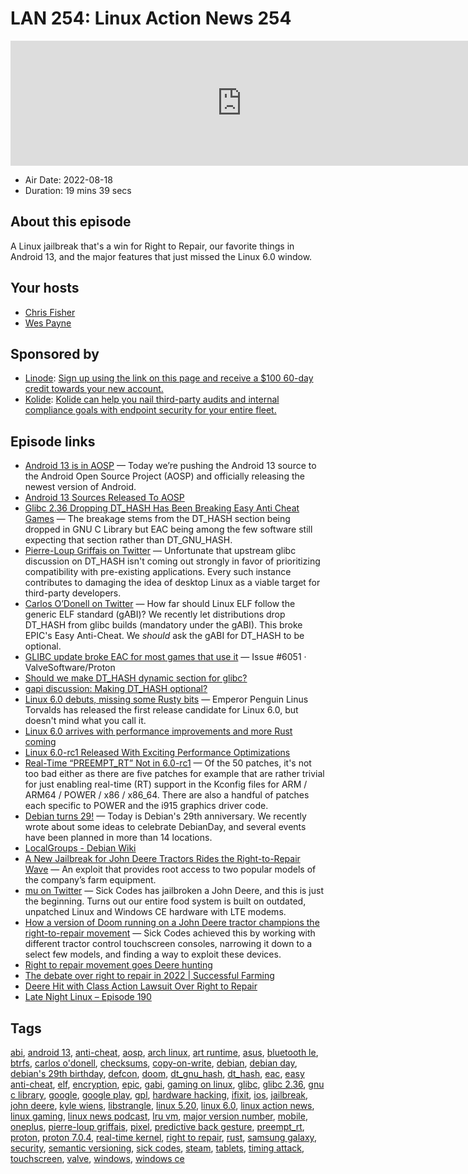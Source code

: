 # LAN 254: Linux Action News 254

<iframe src="https://player.fireside.fm/v2/DAcK9LdX+q9wpN4av?theme=dark" width="740" height="200" frameborder="0" scrolling="no"></iframe>

* Air Date: 2022-08-18
* Duration: 19 mins 39 secs

## About this episode

A Linux jailbreak that's a win for Right to Repair, our favorite things in Android 13, and the major features that just missed the Linux 6.0 window.

## Your hosts
* [Chris Fisher](https://linuxactionnews.com/hosts/chris)
* [Wes Payne](https://linuxactionnews.com/hosts/wes)

## Sponsored by

  * [Linode](http://linode.com/lan): [Sign up using the link on this page and receive a $100 60-day credit towards your new account. ](http://linode.com/lan)
  * [Kolide](https://l.kolide.co/3klbWzr): [Kolide can help you nail third-party audits and internal compliance goals with endpoint security for your entire fleet. ](https://l.kolide.co/3klbWzr)



## Episode links

  * [Android 13 is in AOSP](https://android-developers.googleblog.com/2022/08/android-13-is-in-aosp.html "Android 13 is in AOSP") — Today we’re pushing the Android 13 source to the Android Open Source Project (AOSP) and officially releasing the newest version of Android.
  * [Android 13 Sources Released To AOSP](https://www.phoronix.com/news/Android-13-AOSP "Android 13 Sources Released To AOSP")
  * [Glibc 2.36 Dropping DT_HASH Has Been Breaking Easy Anti Cheat Games](https://www.phoronix.com/news/Glibc-2.36-EAC-Problems "Glibc 2.36 Dropping DT_HASH Has Been Breaking Easy Anti Cheat Games") — The breakage stems from the DT_HASH section being dropped in GNU C Library but EAC being among the few software still expecting that section rather than DT_GNU_HASH.
  * [Pierre-Loup Griffais on Twitter](https://twitter.com/plagman2/status/1559683905904463873 "Pierre-Loup Griffais on Twitter") — Unfortunate that upstream glibc discussion on DT_HASH isn't coming out strongly in favor of prioritizing compatibility with pre-existing applications. Every such instance contributes to damaging the idea of desktop Linux as a viable target for third-party developers.
  * [Carlos O’Donell on Twitter](https://twitter.com/CarlosODonell/status/1556742747419181060 "Carlos O’Donell on Twitter") — How far should Linux ELF follow the generic ELF standard (gABI)? We recently let distributions drop DT_HASH from glibc builds (mandatory under the gABI). This broke EPIC's Easy Anti-Cheat. We *should* ask the gABI for DT_HASH to be optional.
  * [GLIBC update broke EAC for most games that use it](https://github.com/ValveSoftware/Proton/issues/6051 "GLIBC update broke EAC for most games that use it") — Issue #6051 · ValveSoftware/Proton
  * [Should we make DT_HASH dynamic section for glibc?](https://sourceware.org/pipermail/libc-alpha/2022-August/141304.html "Should we make DT_HASH dynamic section for glibc?")
  * [gapi discussion: Making DT_HASH optional?](https://groups.google.com/g/generic-abi/c/th5919osPAQ?pli=1 "gapi discussion: Making DT_HASH optional?")
  * [Linux 6.0 debuts, missing some Rusty bits](https://www.theregister.com/2022/08/15/linux_60_debuts_missing_some/ "Linux 6.0 debuts, missing some Rusty bits") — Emperor Penguin Linus Torvalds has released the first release candidate for Linux 6.0, but doesn't mind what you call it.
  * [Linux 6.0 arrives with performance improvements and more Rust coming](https://www.zdnet.com/article/linux-6-0-arrives-with-performance-improvements-and-more-rust-coming/ "Linux 6.0 arrives with performance improvements and more Rust coming")
  * [Linux 6.0-rc1 Released With Exciting Performance Optimizations](https://www.phoronix.com/news/Linux-6.0-rc1-Released "Linux 6.0-rc1 Released With Exciting Performance Optimizations")
  * [Real-Time “PREEMPT_RT” Not in 6.0-rc1](https://www.phoronix.com/news/Linux-6.0-RT-Patches "Real-Time “PREEMPT_RT” Not in 6.0-rc1") — Of the 50 patches, it's not too bad either as there are five patches for example that are rather trivial for just enabling real-time (RT) support in the Kconfig files for ARM / ARM64 / POWER / x86 / x86_64. There are also a handful of patches each specific to POWER and the i915 graphics driver code.
  * [Debian turns 29!](https://bits.debian.org/2022/08/debian-turns-29.html "Debian turns 29!") — Today is Debian's 29th anniversary. We recently wrote about some ideas to celebrate DebianDay, and several events have been planned in more than 14 locations.
  * [LocalGroups - Debian Wiki](https://wiki.debian.org/LocalGroups "LocalGroups - Debian Wiki")
  * [A New Jailbreak for John Deere Tractors Rides the Right-to-Repair Wave](https://www.wired.com/story/john-deere-tractor-jailbreak-defcon-2022/ "A New Jailbreak for John Deere Tractors Rides the Right-to-Repair Wave") — An exploit that provides root access to two popular models of the company’s farm equipment.
  * [mu on Twitter](https://ni.hil.ist/@mu/108824144772569843 "mu on Twitter") — Sick Codes has jailbroken a John Deere, and this is just the beginning. Turns out our entire food system is built on outdated, unpatched Linux and Windows CE hardware with LTE modems.
  * [How a version of Doom running on a John Deere tractor champions the right-to-repair movement](https://www.xda-developers.com/john-deere-right-to-repair-movement/ "How a version of Doom running on a John Deere tractor champions the right-to-repair movement") — Sick Codes achieved this by working with different tractor control touchscreen consoles, narrowing it down to a select few models, and finding a way to exploit these devices.
  * [Right to repair movement goes Deere hunting](https://www.politico.com/newsletters/the-long-game/2022/07/22/right-to-repair-movement-goes-deere-hunting-00047357 "Right to repair movement goes Deere hunting")
  * [The debate over right to repair in 2022 | Successful Farming](https://www.agriculture.com/machinery/repair-maintenance/the-debate-for-right-to-repair-in-2022-joe-biden-jon-tester-john-deere "The debate over right to repair in 2022 | Successful Farming")
  * [Deere Hit with Class Action Lawsuit Over Right to Repair](https://www.farm-equipment.com/articles/20002-deere-hit-with-class-action-lawsuit-over-right-to-repair "Deere Hit with Class Action Lawsuit Over Right to Repair")
  * [Late Night Linux – Episode 190](https://latenightlinux.com/late-night-linux-episode-190/ "Late Night Linux – Episode 190")



## Tags

[abi](https://linuxactionnews.com/tags/abi), [android 13](https://linuxactionnews.com/tags/android%2013), [anti-cheat](https://linuxactionnews.com/tags/anti-cheat), [aosp](https://linuxactionnews.com/tags/aosp), [arch linux](https://linuxactionnews.com/tags/arch%20linux), [art runtime](https://linuxactionnews.com/tags/art%20runtime), [asus](https://linuxactionnews.com/tags/asus), [bluetooth le](https://linuxactionnews.com/tags/bluetooth%20le), [btrfs](https://linuxactionnews.com/tags/btrfs), [carlos o'donell](https://linuxactionnews.com/tags/carlos%20o'donell), [checksums](https://linuxactionnews.com/tags/checksums), [copy-on-write](https://linuxactionnews.com/tags/copy-on-write), [debian](https://linuxactionnews.com/tags/debian), [debian day](https://linuxactionnews.com/tags/debian%20day), [debian's 29th birthday](https://linuxactionnews.com/tags/debian's%2029th%20birthday), [defcon](https://linuxactionnews.com/tags/defcon), [doom](https://linuxactionnews.com/tags/doom), [dt_gnu_hash](https://linuxactionnews.com/tags/dt_gnu_hash), [dt_hash](https://linuxactionnews.com/tags/dt_hash), [eac](https://linuxactionnews.com/tags/eac), [easy anti-cheat](https://linuxactionnews.com/tags/easy%20anti-cheat), [elf](https://linuxactionnews.com/tags/elf), [encryption](https://linuxactionnews.com/tags/encryption), [epic](https://linuxactionnews.com/tags/epic), [gabi](https://linuxactionnews.com/tags/gabi), [gaming on linux](https://linuxactionnews.com/tags/gaming%20on%20linux), [glibc](https://linuxactionnews.com/tags/glibc), [glibc 2.36](https://linuxactionnews.com/tags/glibc%202.36), [gnu c library](https://linuxactionnews.com/tags/gnu%20c%20library), [google](https://linuxactionnews.com/tags/google), [google play](https://linuxactionnews.com/tags/google%20play), [gpl](https://linuxactionnews.com/tags/gpl), [hardware hacking](https://linuxactionnews.com/tags/hardware%20hacking), [ifixit](https://linuxactionnews.com/tags/ifixit), [ios](https://linuxactionnews.com/tags/ios), [jailbreak](https://linuxactionnews.com/tags/jailbreak), [john deere](https://linuxactionnews.com/tags/john%20deere), [kyle wiens](https://linuxactionnews.com/tags/kyle%20wiens), [libstrangle](https://linuxactionnews.com/tags/libstrangle), [linux 5.20](https://linuxactionnews.com/tags/linux%205.20), [linux 6.0](https://linuxactionnews.com/tags/linux%206.0), [linux action news](https://linuxactionnews.com/tags/linux%20action%20news), [linux gaming](https://linuxactionnews.com/tags/linux%20gaming), [linux news podcast](https://linuxactionnews.com/tags/linux%20news%20podcast), [lru vm](https://linuxactionnews.com/tags/lru%20vm), [major version number](https://linuxactionnews.com/tags/major%20version%20number), [mobile](https://linuxactionnews.com/tags/mobile), [oneplus](https://linuxactionnews.com/tags/oneplus), [pierre-loup griffais](https://linuxactionnews.com/tags/pierre-loup%20griffais), [pixel](https://linuxactionnews.com/tags/pixel), [predictive back gesture](https://linuxactionnews.com/tags/predictive%20back%20gesture), [preempt_rt](https://linuxactionnews.com/tags/preempt_rt), [proton](https://linuxactionnews.com/tags/proton), [proton 7.0.4](https://linuxactionnews.com/tags/proton%207.0.4), [real-time kernel](https://linuxactionnews.com/tags/real-time%20kernel), [right to repair](https://linuxactionnews.com/tags/right%20to%20repair), [rust](https://linuxactionnews.com/tags/rust), [samsung galaxy](https://linuxactionnews.com/tags/samsung%20galaxy), [security](https://linuxactionnews.com/tags/security), [semantic versioning](https://linuxactionnews.com/tags/semantic%20versioning), [sick codes](https://linuxactionnews.com/tags/sick%20codes), [steam](https://linuxactionnews.com/tags/steam), [tablets](https://linuxactionnews.com/tags/tablets), [timing attack](https://linuxactionnews.com/tags/timing%20attack), [touchscreen](https://linuxactionnews.com/tags/touchscreen), [valve](https://linuxactionnews.com/tags/valve), [windows](https://linuxactionnews.com/tags/windows), [windows ce](https://linuxactionnews.com/tags/windows%20ce)